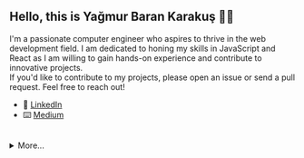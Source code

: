 
## Hello, this is **Yağmur Baran Karakuş** 👋🏻

I'm a passionate computer engineer who aspires to thrive in the web development field. I am dedicated to honing my skills in JavaScript and React as I am willing to gain hands-on experience and contribute to innovative projects.
<br/>
If you'd like to contribute to my projects, please open an issue or send a pull request. Feel free to reach out!

- 💼 [LinkedIn](https://www.linkedin.com/in/yagmurbarankarakus/)
- ⌨️ [Medium](https://medium.com/@yagmurbarank)

<br/>
 
 <details>  <summary> More...</summary> <br>
 <img src="https://github-readme-stats.vercel.app/api?username=yagmurbarank&show_icons=true&theme=aura"> 
 </details> 
